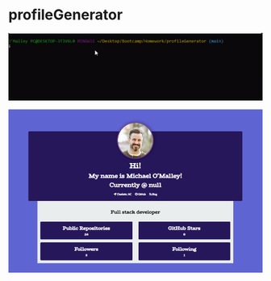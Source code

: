 # profileGenerator
![gif](https://github.com/MEO1984/profileGenerator/blob/main/proGen.gif)

![1](https://github.com/MEO1984/profileGenerator/blob/main/proGenSS.png)